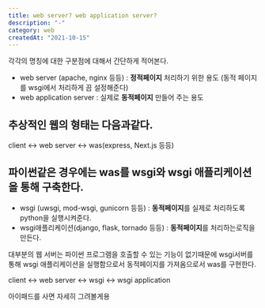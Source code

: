 ```yaml
---
title: web server? web application server?
description: "-"
category: web
createdAt: "2021-10-15"
---
```


각각의 명칭에 대한 구분점에 대해서 간단하게 적어본다.

- web server (apache, nginx 등등) : **정적페이지** 처리하기 위한 용도 (동적 페이지를 wsgi에서 처리하게 끔 설정해준다)
- web application server : 실제로 **동적페이지** 만들어 주는 용도

## 추상적인 웹의 형태는 다음과같다.

client <-> web server <-> was(express, Next.js 등등)

## 파이썬같은 경우에는 was를 wsgi와 wsgi 애플리케이션을 통해 구축한다.

- wsgi (uwsgi, mod-wsgi, gunicorn 등등) : **동적페이지**를 실제로 처리하도록 python을 실행시켜준다.
- wsgi애플리케이션(django, flask, tornado 등등) : **동적페이지**를 처리하는로직을 만든다.

대부분의 웹 서버는 파이썬 프로그램을 호출할 수 있는 기능이 없기때문에 wsgi서버를 통해 wsgi 애플리케이션을 실행함으로서 동적페이지를 가져옴으로서 was를 구현한다.

client <-> web server <-> wsgi <-> wsgi application

아이패드를 사면 자세히 그려볼게용
